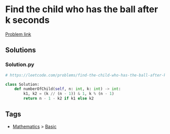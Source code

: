 # Find the child who has the ball after k seconds

[Problem link](https://leetcode.com/problems/find-the-child-who-has-the-ball-after-k-seconds/)

## Solutions


### Solution.py
```py
# https://leetcode.com/problems/find-the-child-who-has-the-ball-after-k-seconds/

class Solution:
    def numberOfChild(self, n: int, k: int) -> int:
        k1, k2 = (k // (n - 1)) & 1, k % (n - 1)
        return n - 1 - k2 if k1 else k2
```
## Tags

* [Mathematics](/README.md#Mathematics) > [Basic](/README.md#Mathematics-Basic)
